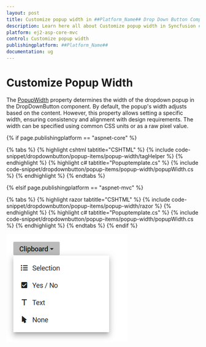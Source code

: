 ```yaml
---
layout: post
title: Customize popup width in ##Platform_Name## Drop Down Button Component
description: Learn here all about Customize popup width in Syncfusion ##Platform_Name## Drop Down Button component of Syncfusion Essential JS 2 and more.
platform: ej2-asp-core-mvc
control: Customize popup width
publishingplatform: ##Platform_Name##
documentation: ug
---
```


# Customize Popup Width

The [PopupWidth](https://help.syncfusion.com/cr/aspnetcore-js2/Syncfusion.EJ2.SplitButtons.DropDownButton.html#Syncfusion_EJ2_SplitButtons_DropDownButton_PopupWidth) property determines the width of the dropdown popup in the DropDownButton component. By default, the popup's width adjusts based on the content. However, this property allows setting a specific width, ensuring consistency and alignment with design requirements. The width can be specified using common CSS units or as a raw pixel value.

{% if page.publishingplatform == "aspnet-core" %}

{% tabs %}
{% highlight cshtml tabtitle="CSHTML" %}
{% include code-snippet/dropdownbutton/popup-items/popup-width/tagHelper %}
{% endhighlight %}
{% highlight c# tabtitle="Popuptemplate.cs" %}
{% include code-snippet/dropdownbutton/popup-items/popup-width/popupWidth.cs %}
{% endhighlight %}
{% endtabs %}

{% elsif page.publishingplatform == "aspnet-mvc" %}

{% tabs %}
{% highlight razor tabtitle="CSHTML" %}
{% include code-snippet/dropdownbutton/popup-items/popup-width/razor %}
{% endhighlight %}
{% highlight c# tabtitle="Popuptemplate.cs" %}
{% include code-snippet/dropdownbutton/popup-items/popup-width/popupWidth.cs %}
{% endhighlight %}
{% endtabs %}
{% endif %}

![Drop Down Button template](images/drop-down-button-popup-width.png)